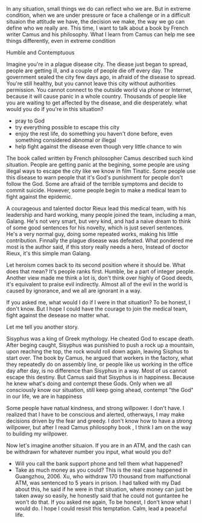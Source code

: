 
In any situation, small things we do can reflect who we are.
But in extreme condition, when we are under pressure or face a challenge or in a difficult situaion
the attitude we have, the decision we make, the way we go can define who we really are.
This time, I want to talk about a book by French writer Camus and his philosophy.
What I learn from Camus can help me see things differently, even in extreme condition

Humble and Contemptuous

Imagine you're in a plague disease city. The diease just began to spread, people are getting ill, 
and a couple of people die off every day. The government sealed the city few days ago, 
in afraid of the disease to spread.
You're still healthy, but you cannot leave this city without authorities permission. You cannot connect
to the outside world via phone or Internet, because it will cause panic in a whole country. Thousands of 
people like you are waiting to get affected by the disease, and die desperately. 
what would you do if you're in this situation?
+ pray to God
+ try everything possible to escape this city
+ enjoy the rest life, do something you haven't done before, even something considered abnomal or illegal
+ help fight against the disease even though very little chance to win

The book called <Plague> written by French philosopher Camus described such kind situation. People are getting
panic at the begining, some people are using illegal ways to escape the city like we know in film Tinatic.
Some people use this disease
to warn people that it's God's punishment for people don't follow the God. Some are afraid of the terrible
symptoms and decide to commit suicide. However, some people begin to make a medical team to fight against the
epidemic. 

A courageous and talented doctor Rieux lead this medical team, with his leadership and hard working, 
many people joined the team, including a man, Galang. He's not very smart, but 
very kind, and had a naive dream to think of some good sentences for his novelty, which is just
severl sentences.
He's a very normal guy, doing some repeated works, making his little contribution. 
Finnally the plague disease was defeated. What pondered me most is the author said,
if this story really needs a hero, Instead of doctor Rieux, it's this simple man Galang.

Let heroism comes back to its second position where it should be. What does that mean? 
It's people ranks first. Humble, be a part of integer people.
Another view made me think a lot is, don't think over highly of Good deeds, it's equivalent to praise evil indirectly.
Almost all of the evil in the world is caused by ignorance, and we all are ignorant in a way.


If you asked me, what would I do if I were in that situation? To be honest, 
I don't know. But I hope I could have the courage to join
the medical team, fight against the desease no matter what. 

Let me tell you another story.

Sisyphus was a king of Greek mythology. He cheated God to escape death. After beging caught, Sisyphus was
punishied to push a rock up a mountain, upon reaching the top, the rock would roll down again, leaving 
Sisphus to start over. 
The book <The Mytho of Sisyphus> by Camus, he argued that workers in the factory, what they repeatedly do
on assembly line, or people like us working in the office day after day, 
is no difference than Sisyphus in a way. Most of us
cannot escape this destiny. But Camus said that Sisyphus is in happiness. Because he knew what's doing
and contempt these Gods.
Only when we all consciously know our situation, still keep going ahead, contempt "the God" in our life,
we are in happiness
















Some people have natual kindness, and strong willpower. I don't have. I realized that I have to be conscious and
alerted, otherways, I may make decisions driven by the fear and greedy.
I don't know how to have a strong willpower, but after I read Camus philosophy book <The Myth of Sisyphus>, I think I am on the
way to building my willpower.



Now let's imagine another situaion.
If you are in an ATM, and the cash can be withdrawn for whatever number you input, what would you do?
+ Will you call the bank support phone and tell them what happened?
+ Take as much money as you could?
This is the real case happened in Guangzhou, 2006. Xu, who withdraw 170 thousand from malfunctional ATM, was
sentenced to 5 years in prison. I had talked with my Dad about this, he said if he were in that situation,
where money can just be taken away so easily, he honestly said that he could not guntantee he won't do that.
If you asked me again, To be honest, I don't know what I would do.
I hope I could resisit this temptation. Calm, lead a peaceful life.